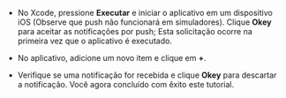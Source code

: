 
* No Xcode, pressione **Executar** e iniciar o aplicativo em um dispositivo iOS (Observe que push não funcionará em simuladores). Clique **Okey** para aceitar as notificações por push; Esta solicitação ocorre na primeira vez que o aplicativo é executado.

* No aplicativo, adicione um novo item e clique em **+**.

* Verifique se uma notificação for recebida e clique **Okey** para descartar a notificação. Você agora concluído com êxito este tutorial.
